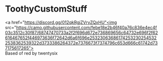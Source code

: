 # ToothyCustomStuff
<a href="https://discord.gg/012qkRgjZVryZQxHU"<img src="https://camo.githubusercontent.com/febe18e2b46f40a76c836e4ec4f03c3512c30f87/68747470733a2f2f696d672e736869656c64732e696f2f62616467652f446973636f72642d6a6f696e253230636861742532302545322538362539322d3733386264372e7376673f7374796c653d666c61742d737175617265"></a>
<br>
Based of red by twentysix
